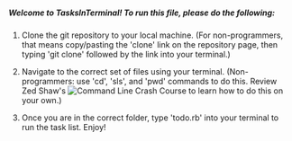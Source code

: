 ##### Welcome to TasksInTerminal! To run this file, please do the following:

1) Clone the git repository to your local machine. (For non-programmers, that means copy/pasting the 'clone' link on the repository page, then typing 'git clone' followed by the link into your terminal.)

2) Navigate to the correct set of files using your terminal. (Non-programmers: use 'cd', 'sls', and 'pwd' commands to do this. Review Zed Shaw's ![Command Line Crash Course](http://cli.learncodethehardway.org/book/) to learn how to do this on your own.)

3) Once you are in the correct folder, type 'todo.rb' into your terminal to run the task list. Enjoy!